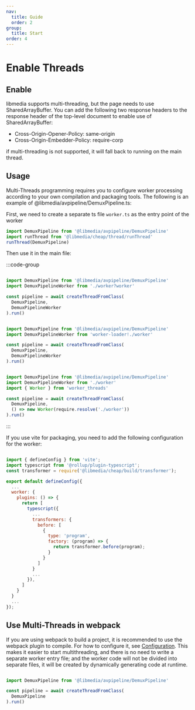 ```yaml
---
nav:
  title: Guide
  order: 2
group:
  title: Start
order: 4
---
```


# Enable Threads

## Enable

libmedia supports multi-threading, but the page needs to use SharedArrayBuffer. You can add the following two response headers to the response header of the top-level document to enable use of SharedArrayBuffer:

- Cross-Origin-Opener-Policy: same-origin
- Cross-Origin-Embedder-Policy: require-corp

if multi-threading is not supported, it will fall back to running on the main thread.

## Usage

Multi-Threads programming requires you to configure worker processing according to your own compilation and packaging tools. The following is an example of @libmedia/avpipeline/DemuxPipeline.ts:

First, we need to create a separate ts file ```worker.ts``` as the entry point of the worker

```javascript
import DemuxPipeline from '@libmedia/avpipeline/DemuxPipeline'
import runThread from '@libmedia/cheap/thread/runThread'
runThread(DemuxPipeline)
```

Then use it in the main file:

:::code-group

```javascript [vite]

import DemuxPipeline from '@libmedia/avpipeline/DemuxPipeline'
import DemuxPipelineWorker from './worker?worker'

const pipeline = await createThreadFromClass(
  DemuxPipeline,
  DemuxPipelineWorker
).run()
```

```javascript [webpack]

import DemuxPipeline from '@libmedia/avpipeline/DemuxPipeline'
import DemuxPipelineWorker from 'worker-loader!./worker'

const pipeline = await createThreadFromClass(
  DemuxPipeline,
  DemuxPipelineWorker
).run()
```


```javascript [node]

import DemuxPipeline from '@libmedia/avpipeline/DemuxPipeline'
import DemuxPipelineWorker from './worker'
import { Worker } from 'worker_threads'

const pipeline = await createThreadFromClass(
  DemuxPipeline,
  () => new Worker(require.resolve('./worker'))
).run()
```

:::

If you use vite for packaging, you need to add the following configuration for the worker:


```javascript [vite]

import { defineConfig } from 'vite';
import typescript from '@rollup/plugin-typescript';
const transformer = require('@libmedia/cheap/build/transformer');

export default defineConfig({
  ...
  worker: {
    plugins: () => {
      return [
        typescript({
          ...
          transformers: {
            before: [
              {
                type: 'program',
                factory: (program) => {
                  return transformer.before(program);
                }
              }
            ]
          }
          ...
        }),
      ]
    }
  }
  ...
});
```

## Use Multi-Threads in webpack

If you are using webpack to build a project, it is recommended to use the webpack plugin to compile. For how to configure it, see [Configuration](./quick-start.md#webpack-plugin). This makes it easier to start multithreading, and there is no need to write a separate worker entry file; and the worker code will not be divided into separate files, it will be created by dynamically generating code at runtime.

```javascript

import DemuxPipeline from '@libmedia/avpipeline/DemuxPipeline'

const pipeline = await createThreadFromClass(
  DemuxPipeline
).run()
```